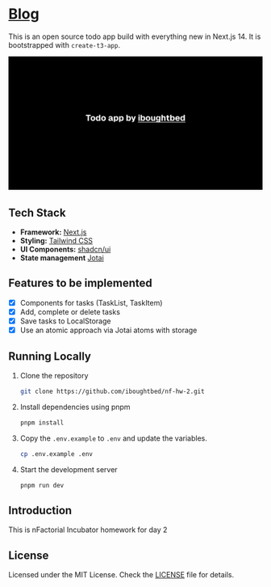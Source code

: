 # [Blog](https://iboughtbed-nf-hw-2.vercel.app/)

This is an open source todo app build with everything new in Next.js 14. It is bootstrapped with `create-t3-app`.

[![Blog](./public/og.png)](https://iboughtbed-nf-hw-2.vercel.app/)

## Tech Stack

- **Framework:** [Next.js](https://nextjs.org)
- **Styling:** [Tailwind CSS](https://tailwindcss.com)
- **UI Components:** [shadcn/ui](https://ui.shadcn.com)
- **State management** [Jotai](https://jotai.org)

## Features to be implemented

- [x] Components for tasks (TaskList, TaskItem)
- [x] Add, complete or delete tasks
- [x] Save tasks to LocalStorage
- [x] Use an atomic approach via Jotai atoms with storage

## Running Locally

1. Clone the repository

   ```bash
   git clone https://github.com/iboughtbed/nf-hw-2.git
   ```

2. Install dependencies using pnpm

   ```bash
   pnpm install
   ```

3. Copy the `.env.example` to `.env` and update the variables.

   ```bash
   cp .env.example .env
   ```

4. Start the development server

   ```bash
   pnpm run dev
   ```

## Introduction

This is nFactorial Incubator homework for day 2

## License

Licensed under the MIT License. Check the [LICENSE](./LICENSE.md) file for details.
